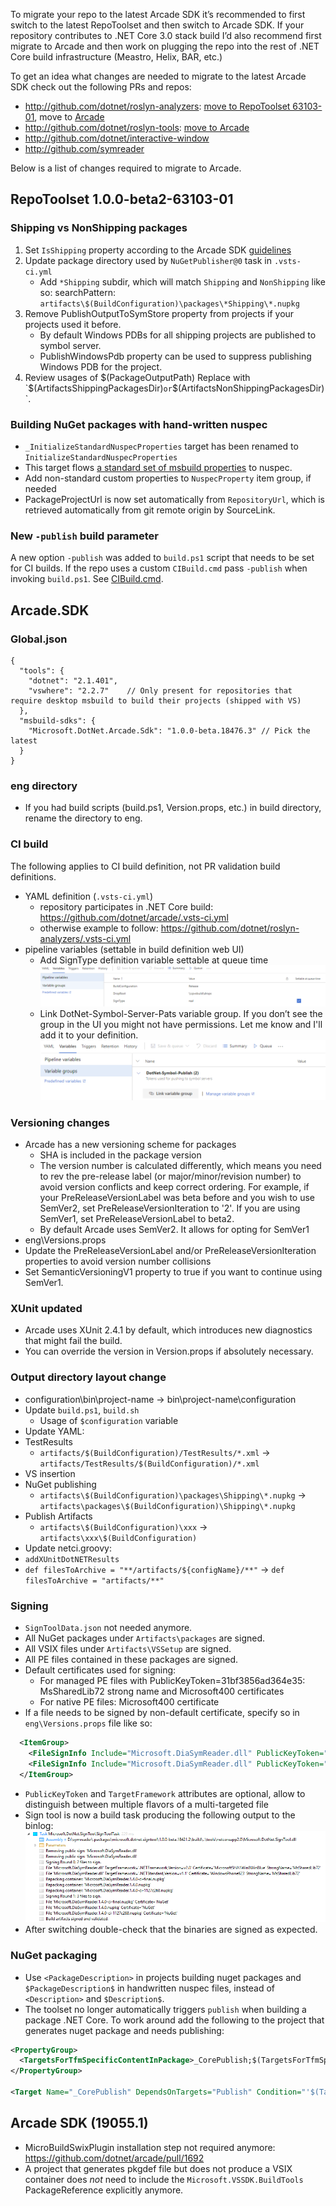 To migrate your repo to the latest Arcade SDK it’s recommended to first switch to the latest RepoToolset and then switch to Arcade SDK.
If your repository contributes to .NET Core 3.0 stack build I’d also recommend first migrate to Arcade and then work on plugging the repo into the rest of .NET Core build infrastructure (Meastro, Helix, BAR, etc.)

To get an idea what changes are needed to migrate to the latest Arcade SDK check out the following PRs and repos:
-	http://github.com/dotnet/roslyn-analyzers: [move to RepoToolset 63103-01](https://github.com/dotnet/roslyn-analyzers/commit/b63e7bd97f9e9f73140a1858761f5373bf879259), move to [Arcade](https://github.com/dotnet/roslyn-analyzers/commit/fb5890b88ff98cc346a060a18d86e7f0d0a1b270)
-	http://github.com/dotnet/roslyn-tools: [move to Arcade](https://github.com/dotnet/roslyn-tools/commit/e6bf1434af7dfa89f3574a1342dab47f875e7b43)
-	http://github.com/dotnet/interactive-window  
-	http://github.com/symreader 

Below is a list of changes required to migrate to Arcade.

## RepoToolset 1.0.0-beta2-63103-01

### Shipping vs NonShipping packages

  1. Set `IsShipping` property according to the Arcade SDK [guidelines](https://github.com/dotnet/arcade/blob/master/Documentation/ArcadeSdk.md#isshipping-bool)
  2. Update package directory used by `NuGetPublisher@0` task in `.vsts-ci.yml`
     - Add `*Shipping` subdir, which will match `Shipping` and `NonShipping` like so:
       searchPattern: `artifacts\$(BuildConfiguration)\packages\*Shipping\*.nupkg`
  3. Remove PublishOutputToSymStore property from projects if your projects used it before.
     - By default Windows PDBs for all shipping projects are published to symbol server.
     - PublishWindowsPdb property can be used to suppress publishing Windows PDB for the project.
  4. Review usages of $(PackageOutputPath)
     Replace with `$(ArtifactsShippingPackagesDir)` or `$(ArtifactsNonShippingPackagesDir)`.

### Building NuGet packages with hand-written nuspec
 - `_InitializeStandardNuspecProperties` target has been renamed to `InitializeStandardNuspecProperties`
 - This target flows [a standard set of msbuild properties](https://github.com/dotnet/arcade/blob/master/src/Microsoft.DotNet.Arcade.Sdk/tools/Workarounds.targets#L81-L97) to nuspec.
 - Add non-standard custom properties to `NuspecProperty` item group, if needed
 - PackageProjectUrl is now set automatically from `RepositoryUrl`, which is retrieved automatically from git remote origin by SourceLink.

### New `-publish` build parameter
A new option `-publish` was added to `build.ps1` script that needs to be set for CI builds. If the repo uses a custom `CIBuild.cmd` pass `-publish` when invoking `build.ps1`. See [CIBuild.cmd](https://github.com/dotnet/symreader/blob/master/eng/common/CIBuild.cmd#L2).

## Arcade.SDK 

### Global.json
```
{
  "tools": {
    "dotnet": "2.1.401",
    "vswhere": "2.2.7"    // Only present for repositories that require desktop msbuild to build their projects (shipped with VS)
  },
  "msbuild-sdks": {
    "Microsoft.DotNet.Arcade.Sdk": "1.0.0-beta.18476.3" // Pick the latest
  }
}
```

### eng directory
- If you had build scripts (build.ps1, Version.props, etc.) in build directory, rename the directory to eng.

### CI build 

The following applies to CI build definition, not PR validation build definitions.

- YAML definition (`.vsts-ci.yml`)
  - repository participates in .NET Core build: https://github.com/dotnet/arcade/.vsts-ci.yml 
  - otherwise example to follow: https://github.com/dotnet/roslyn-analyzers/.vsts-ci.yml 
- pipeline variables (settable in build definition web UI)
  - Add SignType definition variable settable at queue time
    ![Pipeline Variables](PipelineVariables.png)
  - Link DotNet-Symbol-Server-Pats variable group. If you don’t see the group in the UI you might not have permissions. Let me know and I'll add it to your definition.
    ![Variable Groups](VariableGroups.png)

### Versioning changes
- Arcade has a new versioning scheme for packages
  - SHA is included in the package version
  - The version number is calculated differently, which means you need to rev the pre-release label (or major/minor/revision number) to avoid version conflicts and keep correct ordering. For example, if your PreReleaseVersionLabel was beta before and you wish to use SemVer2, set PreReleaseVersionIteration to '2'. If you are using SemVer1, set PreReleaseVersionLabel to beta2.
  - By default Arcade uses SemVer2. It allows for opting for SemVer1
-	eng\Versions.props
  - Update the PreReleaseVersionLabel and/or PreReleaseVersionIteration properties to avoid version number collisions
  - Set SemanticVersioningV1 property to true if you want to continue using SemVer1.

### XUnit updated
-	Arcade uses XUnit 2.4.1 by default, which introduces new diagnostics that might fail the build.
-	You can override the version in Version.props if absolutely necessary.

### Output directory layout change
- configuration\bin\project-name -> bin\project-name\configuration
- Update `build.ps1`, `build.sh`
  - Usage of `$configuration` variable
-	Update YAML: 
  - TestResults 
     - `artifacts/$(BuildConfiguration)/TestResults/*.xml` -> `artifacts/TestResults/$(BuildConfiguration)/*.xml`
   - VS insertion
   - NuGet publishing
     - `artifacts\$(BuildConfiguration)\packages\Shipping\*.nupkg` -> `artifacts\packages\$(BuildConfiguration)\Shipping\*.nupkg`
- Publish Artifacts
  - `artifacts\$(BuildConfiguration)\xxx` -> `artifacts\xxx\$(BuildConfiguration)`
-	Update netci.groovy:
  - `addXUnitDotNETResults`
  - `def filesToArchive = "**/artifacts/${configName}/**"` -> `def filesToArchive = "artifacts/**"`

### Signing
- `SignToolData.json` not needed anymore. 
- All NuGet packages under `Artifacts\packages` are signed.
- All VSIX files under `Artifacts\VSSetup` are signed.
- All PE files contained in these packages are signed.
- Default certificates used for signing:
  - For managed PE files with PublicKeyToken=31bf3856ad364e35: MsSharedLib72 strong name and Microsoft400 certificates
  - For native PE files: Microsoft400 certificate
- If a file needs to be signed by non-default certificate, specify so in `eng\Versions.props` file like so:

```xml  
  <ItemGroup>
    <FileSignInfo Include="Microsoft.DiaSymReader.dll" PublicKeyToken="31bf3856ad364e35" TargetFramework=".NETFramework,Version=v2.0" CertificateName="MicrosoftSHA1Win8WinBlue"/>
    <FileSignInfo Include="Microsoft.DiaSymReader.dll" PublicKeyToken="31bf3856ad364e35" TargetFramework=".NETStandard,Version=v1.1" CertificateName="WindowsPhone623"/>
  </ItemGroup>
```

- `PublicKeyToken` and `TargetFramework` attributes are optional, allow to distinguish between multiple flavors of a multi-targeted file
- Sign tool is now a build task producing the following output to the binlog:
 ![Sign Tool Log](SignToolLog.png)
-	After switching double-check that the binaries are signed as expected.

### NuGet packaging
-	Use `<PackageDescription>` in projects building nuget packages and `$PackageDescription$` in handwritten nuspec files, instead of `<Description>` and `$Description$`.
- The toolset no longer automatically triggers `publish` when building a package .NET Core. To work around add the following to the project that generates nuget package and needs publishing:

```xml
<PropertyGroup>
  <TargetsForTfmSpecificContentInPackage>_CorePublish;$(TargetsForTfmSpecificContentInPackage)</TargetsForTfmSpecificContentInPackage> 
</PropertyGroup>

<Target Name="_CorePublish" DependsOnTargets="Publish" Condition="'$(TargetFrameworkIdentifier)' == '.NETCoreApp'" />
```

## Arcade SDK (19055.1)

- MicroBuildSwixPlugin installation step not required anymore: https://github.com/dotnet/arcade/pull/1692
- A project that generates pkgdef file but does not produce a VSIX container does _not_ need to include the `Microsoft.VSSDK.BuildTools` PackageReference explicitly anymore.
